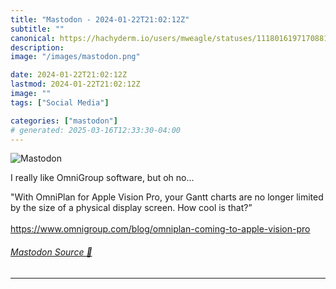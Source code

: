 ```yaml
---
title: "Mastodon - 2024-01-22T21:02:12Z"
subtitle: ""
canonical: https://hachyderm.io/users/mweagle/statuses/111801619717088107
description:
image: "/images/mastodon.png"

date: 2024-01-22T21:02:12Z
lastmod: 2024-01-22T21:02:12Z
image: ""
tags: ["Social Media"]

categories: ["mastodon"]
# generated: 2025-03-16T12:33:30-04:00
---
```

![Mastodon](/images/mastodon.png)

<p>I really like OmniGroup software, but oh no...</p><p>&quot;With OmniPlan for Apple Vision Pro, your Gantt charts are no longer limited by the size of a physical display screen. How cool is that?”<br /> <br /><a href="https://www.omnigroup.com/blog/omniplan-coming-to-apple-vision-pro" target="_blank" rel="nofollow noopener noreferrer" translate="no"><span class="invisible">https://www.</span><span class="ellipsis">omnigroup.com/blog/omniplan-co</span><span class="invisible">ming-to-apple-vision-pro</span></a></p>


###### [Mastodon Source 🐘](https://hachyderm.io/@mweagle/111801619717088107)

___
